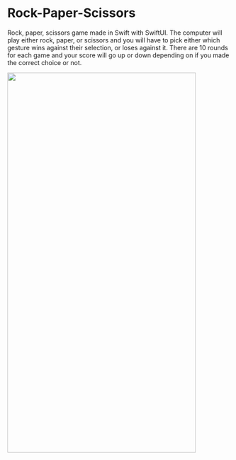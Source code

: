 # Rock-Paper-Scissors

Rock, paper, scissors game made in Swift with SwiftUI. The computer will play either rock, paper, or scissors 
and you will have to pick either which gesture wins against their selection, or loses against it. 
There are 10 rounds for each game and your score will go up or down depending on if you made the correct choice or not.



<img src="https://user-images.githubusercontent.com/95224279/161254389-788aae9f-dbc8-495a-9223-6ba3931b079b.JPG" width="425" height="859" />

